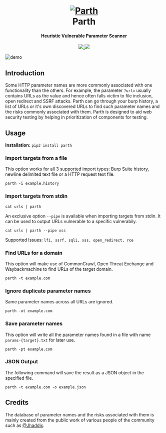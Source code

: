 <h1 align="center">
  <br>
  <a href="https://github.com/s0md3v/Parth"><img src="https://i.ibb.co/n1m7fR2/parth.png" alt="Parth"></a>
  <br>
  Parth
  <br>
</h1>

<h4 align="center">Heuristic Vulnerable Parameter Scanner</h4>

<p align="center">
  <a href="https://github.com/s0md3v/Parth/releases">
    <img src="https://img.shields.io/github/release/s0md3v/Parth.svg">
  </a>
  <a href="https://github.com/s0md3v/Parth/issues?q=is%3Aissue+is%3Aclosed">
      <img src="https://img.shields.io/github/issues-closed-raw/s0md3v/Parth.svg">
  </a>
</p>

![demo](https://i.ibb.co/6wbY7fT/Screenshot-2020-08-19-22-17-19.png)

## Introduction
Some HTTP parameter names are more commonly associated with one functionality than the others. For example, the parameter `?url=` usually contains URLs as the value and hence often falls victim to file inclusion, open redirect and SSRF attacks. Parth can go through your burp history, a list of URLs or it's own discovered URLs to find such parameter names and the risks commonly associated with them. Parth is designed to aid web security testing by helping in prioritization of components for testing.

## Usage
**Installation:** `pip3 install parth`

### Import targets from a file
This option works for all 3 supported import types: Burp Suite history, newline delimited text file or a HTTP request text file.
```
parth -i example.history
```
### Import targets from stdin
```
cat urls | parth
```
An exclusive option `--pipe` is available when importing targets from stdin. It can be used to output URLs vulnerable to a specific vulnerabily.
```
cat urls | parth --pipe xss
```

Supported Issues: `lfi, ssrf, sqli, xss, open_redirect, rce`

### Find URLs for a domain
This option will make use of CommonCrawl, Open Threat Exchange and Waybackmachine to find URLs of the target domain.
```
parth -t example.com
```
### Ignore duplicate parameter names
Same parameter names across all URLs are ignored.
```
parth -ut example.com
```
### Save parameter names
This option will write all the parameter names found in a file with name `params-{target}.txt` for later use.
```
parth -pt example.com
```
### JSON Output
The following command will save the result as a JSON object in the specified file.
```
parth -t example.com -o example.json
```

## Credits
The database of parameter names and the risks associated with them is mainly created from the public work of various people of the community such as [@Jhaddix](https://twitter.com/Jhaddix).
